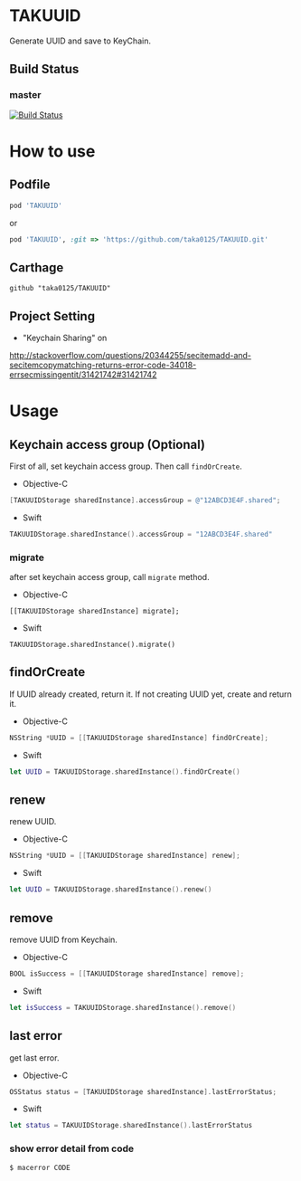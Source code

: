 # TAKUUID

Generate UUID and save to KeyChain.

## Build Status

### master
[![Build Status](https://travis-ci.org/taka0125/TAKUUID.svg?branch=master)](https://travis-ci.org/taka0125/TAKUUID)

# How to use

## Podfile

```ruby
pod 'TAKUUID'
```

or

```ruby
pod 'TAKUUID', :git => 'https://github.com/taka0125/TAKUUID.git'
```

## Carthage

```
github "taka0125/TAKUUID"
```

## Project Setting

- "Keychain Sharing" on

http://stackoverflow.com/questions/20344255/secitemadd-and-secitemcopymatching-returns-error-code-34018-errsecmissingentit/31421742#31421742

# Usage

## Keychain access group (Optional)

First of all, set keychain access group.
Then call `findOrCreate`.

- Objective-C

```objectivec
[TAKUUIDStorage sharedInstance].accessGroup = @"12ABCD3E4F.shared";
```

- Swift

```swift
TAKUUIDStorage.sharedInstance().accessGroup = "12ABCD3E4F.shared"
```

### migrate

after set keychain access group, call `migrate` method.

- Objective-C

```
[[TAKUUIDStorage sharedInstance] migrate];
```

- Swift

```
TAKUUIDStorage.sharedInstance().migrate()
```

## findOrCreate

If UUID already created, return it.
If not creating UUID yet, create and return it.

- Objective-C

```objectivec
NSString *UUID = [[TAKUUIDStorage sharedInstance] findOrCreate];
```

- Swift

```swift
let UUID = TAKUUIDStorage.sharedInstance().findOrCreate()
```

## renew

renew UUID.

- Objective-C

```objectivec
NSString *UUID = [[TAKUUIDStorage sharedInstance] renew];
```

- Swift

```swift
let UUID = TAKUUIDStorage.sharedInstance().renew()
```

## remove

remove UUID from Keychain.

- Objective-C

```objectivec
BOOL isSuccess = [[TAKUUIDStorage sharedInstance] remove];
```

- Swift

```swift
let isSuccess = TAKUUIDStorage.sharedInstance().remove()
```

## last error

get last error.

- Objective-C

```objectivec
OSStatus status = [TAKUUIDStorage sharedInstance].lastErrorStatus;
```

- Swift

```swift
let status = TAKUUIDStorage.sharedInstance().lastErrorStatus
```

### show error detail from code

```console
$ macerror CODE
```
